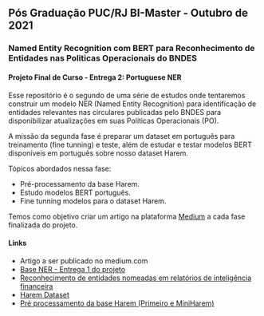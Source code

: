 ## Pós Graduação PUC/RJ BI-Master - Outubro de 2021

### Named Entity Recognition com BERT para Reconhecimento de Entidades nas Politicas Operacionais do BNDES



#### Projeto Final de Curso - Entrega 2: Portuguese NER



Esse repositório é o segundo de uma série de estudos onde tentaremos construir um modelo NER (Named Entity Recognition) para identificação de entidades relevantes nas circulares publicadas pelo BNDES para disponibilizar atualizações em suas Políticas Operacionais (PO).

A missão da segunda fase é preparar um dataset em português para treinamento (fine tunning) e teste, além de estudar e testar modelos BERT disponíveis em português sobre nosso dataset Harem.

Tópicos abordados nessa fase:

* Pré-processamento da base Harem.
* Estudo modelos BERT português.
* Fine tunning modelos para o dataset Harem.



Temos como objetivo criar um artigo na plataforma [Medium](https://medium.com/@gdutramartins) a cada fase finalizada do projeto.



#### Links

* Artigo a ser publicado no medium.com
* [Base NER - Entrega 1 do projeto](https://medium.com/@gdutramartins/named-entity-recognition-com-bert-para-reconhecimento-de-entidades-nas-politicas-operacionais-do-16439aa67a3b)
* [Reconhecimento de entidades nomeadas em relatórios de inteligência financeira](https://dadosabertos.info/enhanced_publications/idt/enhanced_papers/4.pdf)
* [Harem Dataset](https://www.linguateca.pt/HAREM/)
* [Pré processamento da base Harem (Primeiro e MiniHarem)](https://github.com/fabiocapsouza/harem_preprocessing)
